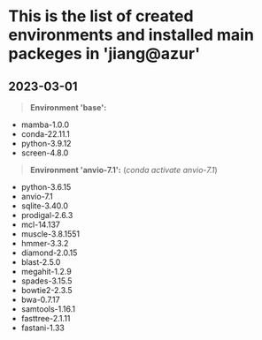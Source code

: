 # This is the list of created environments and installed main packeges in 'jiang@azur'

## 2023-03-01
> **Environment 'base':**
- mamba-1.0.0
- conda-22.11.1
- python-3.9.12
- screen-4.8.0
	

> **Environment 'anvio-7.1':** (*conda activate anvio-7.1*)
- python-3.6.15
- anvio-7.1
- sqlite-3.40.0 
- prodigal-2.6.3
- mcl-14.137
- muscle-3.8.1551
- hmmer-3.3.2
- diamond-2.0.15
- blast-2.5.0
- megahit-1.2.9
- spades-3.15.5
- bowtie2-2.3.5
- bwa-0.7.17
- samtools-1.16.1
- fasttree-2.1.11
- fastani-1.33
